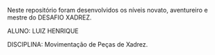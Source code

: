 Neste repositório foram desenvolvidos os níveis novato, aventureiro e mestre do DESAFIO XADREZ.

ALUNO: LUIZ HENRIQUE

DISCIPLINA: Movimentação de Peças de Xadrez.
